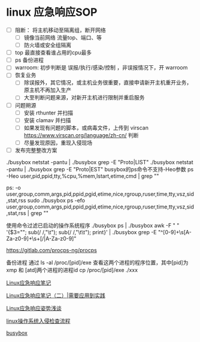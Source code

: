 # linux 应急响应SOP

+ [ ] 阻断： 将主机移动至隔离组，断开网络
  + [ ] 镜像当前网络 流量top、端口、等
  + [ ] 防火墙或安全组隔离
+ [ ] top 最直接查看谁占用的cpu最多
+ [ ] ps 备份进程
+ [ ] warroom: 初步判断是 误报/执行/感染/控制 ，非误报情况下，开 warroom
+ [ ] 恢复业务
  + [ ] 除误报外，其它情况，或主机业务很重要，直接申请新开主机重开业务，原主机不再加入生产
  + [ ] 大至判断问题来源，对新开主机进行限制并重启服务
+ [ ] 问题朔源
  + [ ] 安装 rthunter 并扫描
  + [ ] 安装 clamav 并扫描
  + [ ] 如果发现有问题的脚本，或病毒文件，上传到 virscan https://www.virscan.org/language/zh-cn/ 判断
  + [ ] 尽量发现原因，重现入侵现场
+ [ ] 发布完整整改方案

./busybox netstat -pantu | ./busybox grep -E "Proto|LIST"
./busybox netstat -pantu | ./busybox grep -E "Proto|EST"
busybox的ps命令不支持-Heo参数
ps -Heo user,pid,ppid,tty,%cpu,%mem,lstart,etime,cmd | grep ""

ps:  -o user,group,comm,args,pid,ppid,pgid,etime,nice,rgroup,ruser,time,tty,vsz,sid,stat,rss
sudo ./busybox ps -efo user,group,comm,args,pid,ppid,pgid,etime,nice,rgroup,ruser,time,tty,vsz,sid,stat,rss | grep ""

使用命令过滤已启动的操作系统程序
./busybox ps | ./busybox awk -F " " '{$3=""; sub(/ /,"\t"); sub(/  /,"\t\t"); print}' | ./busybox grep -E "^[0-9]+\s[A-Za-z0-9]+\s+[/|A-Za-z0-9]"

https://gitlab.com/procps-ng/procps

备份进程
通过 ls -al /proc/[pid]/exe 查看这两个进程的程序位置，其中[pid]为xmp 和 [atd]两个进程的进程id
cp /proc/[pid]/exe ./xxx

[Linux应急响应笔记](https://www.freebuf.com/articles/network/248376.html) 

[Linux应急响应笔记（二）|需要应用到实践](https://www.freebuf.com/articles/others-articles/257827.html)

[Linux应急响应姿势浅谈](http://3ms.huawei.com/hi/group/2034125/file_10823427.html?for_statistic_from=my_group_file)

[linux操作系统入侵检查流程](https://www.freebuf.com/articles/system/270227.html)

[busybox](doc\sec\sec.hack.tool.busybox.md)


